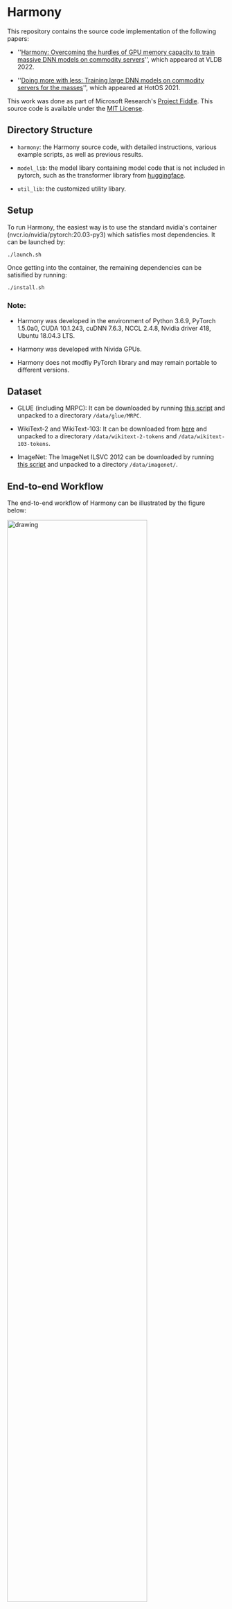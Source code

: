 # Harmony

This repository contains the source code implementation of the following papers:

- ''[Harmony: Overcoming the hurdles of GPU memory capacity to train massive DNN models on commodity servers](https://www.microsoft.com/en-us/research/publication/harmony-overcoming-the-hurdles-of-gpu-memory-capacity-to-train-massive-dnn-models-on-commodity-servers/)'', which appeared at VLDB 2022.
  
- ''[Doing more with less: Training large DNN models on commodity servers for the masses](https://www.microsoft.com/en-us/research/publication/doing-more-with-less-training-large-dnn-models-on-commodity-servers-for-the-masses/)'', which appeared at HotOS 2021.

This work was done as part of Microsoft Research's [Project Fiddle](https://aka.ms/msr-fiddle). This source code is available under the [MIT License](./LICENSE.txt).

## Directory Structure

- `harmony`: the Harmony source code, with detailed instructions, various example scripts, as well as previous results.

- `model_lib`: the model libary containing model code that is not included in pytorch, such as the transformer library from [huggingface](https://huggingface.co/). 

- `util_lib`: the customized utility libary.

## Setup

To run Harmony, the easiest way is to use the standard nvidia's container (nvcr.io/nvidia/pytorch:20.03-py3) which satisfies most dependencies. It can be launched by:

```bash
./launch.sh
```

Once getting into the container, the remaining dependencies can be satisified by running:

```bash
./install.sh
```

### Note: 

- Harmony was developed in the environment of Python 3.6.9, PyTorch 1.5.0a0, CUDA 10.1.243, cuDNN 7.6.3, NCCL 2.4.8, Nvidia driver 418, Ubuntu 18.04.3 LTS. 

- Harmony was developed with Nivida GPUs. 

- Harmony does not modfiy PyTorch library and may remain portable to different versions.  

## Dataset

- GLUE (including MRPC): It can be downloaded by running [this script](https://gist.github.com/W4ngatang/60c2bdb54d156a41194446737ce03e2e) and unpacked to a directorary `/data/glue/MRPC`.

- WikiText-2 and WikiText-103: It can be downloaded from [here](https://blog.salesforceairesearch.com/the-wikitext-long-term-dependency-language-modeling-dataset/) and unpacked to a directorary `/data/wikitext-2-tokens` and `/data/wikitext-103-tokens`.

- ImageNet: The ImageNet ILSVC 2012 can be downloaded by running [this script](https://github.com/msr-fiddle/pipedream/blob/pipedream/scripts/download_imagenet.py) and unpacked to a directory `/data/imagenet/`.

## End-to-end Workflow

The end-to-end workflow of Harmony can be illustrated by the figure below:

<img src="Overview3.jpg" alt="drawing" width="80%"/>

For example, to run a BERT-Large with Harmony, we can go through following steps:

### Decompose model into per-layer code
```bash
cd harmony/1_decomposer/bert_thomwolf && ./run_bert_large.sh
```

### Profile each layer
```bash
cd ../../2_profiler/bert_thomwolf && ./run_bert_large.sh
```

### Search the best schedule
```bash
cd ../../3_scheduler && ./run_bert_large.sh
```

### Run the best schedule
```bash
cd ../4_runtime/bert_thomwolf && ./run_bert_large.sh
```

More examples can be found under `harmony/1_decomposer`, `harmony/2_profiler`, `harmony/3_scheduler`, and `harmony/4_runtime`.

## Experiments
To conduct the experiments in the VLDB paper, the scripts are provided as below:

- Figure 8
    ```bash
    cd harmony/4_runtime/bert_thomwolf && ./run_bert_large__fig8.sh
    ```

- Figure 10
    ```bash
    cd harmony/4_runtime/bert_thomwolf && ./run_bert96__fig10.sh
    cd harmony/4_runtime/gpt2_huggingface && ./run_gpt2_xl__fig10_fig12.sh
    cd harmony/4_runtime/vgg_resnet_torch && ./run_vgg416__fig10.sh
    cd harmony/4_runtime/vgg_resnet_torch && ./run_resnet1026__fig10.sh
    ```

- Figure 12
    ```bash
    cd harmony/4_runtime/gpt2_huggingface && ./run_gpt2_xl__fig10_fig12.sh
    ```

- Figure 13
    ```bash
    cd harmony/4_runtime/bert_thomwolf && ./run_bert_large__fig13.sh
    ```

- Figure 17 and Figure 18
    ```bash
    cd harmony/4_runtime/gpt2_huggingface && ./run_gpt2_billions__fig17_fig18.sh
    ```
   
- Figure 21
    ```bash
    cd harmony/4_runtime/gpt2_huggingface && ./run_gpt2_medium__fig21.sh
    ```

- Table 1
    ```bash
    cd harmony/3_scheduler && ./run_four_models__tab1.sh
    ```

### Note

For experiments of Figure 17 and Figure 18, three prerequisits exist to run largest models saturating the CPU memory capacity. (Tested on Ubuntu 18.04.)

- [Raise the limitation of pinned memory](https://linux.die.net/man/5/limits.conf)
  
    Step 1: open /etc/security/limits.conf
    ```bash
    sudo vim /etc/security/limits.conf
    ```

    Step 2: make memlock unlimited
    ```
    #<domain>      <type>  <item>         <value>
    #

    #*               soft    core            0
    #root            hard    core            100000
    #*               hard    rss             10000
    #@student        hard    nproc           20
    #@faculty        soft    nproc           20
    #@faculty        hard    nproc           50
    #ftp             hard    nproc           0
    #ftp             -       chroot          /ftp
    #@student        -       maxlogins       4

    *              -       memlock         unlimited
    root           -       memlock         unlimited

    # End of file
    ```

    Step 3: verify 
    ```
    ulimit -a
    ```

- [Max out shared memory](https://masukkhan.wordpress.com/2015/12/09/resize-devshm-filesystem-in-linux/)
  
    Step 1: Open /etc/fstab
    ```bash
    sudo vim /etc/fstab 
    ```

    Step 2: Locate /dev/shm and use the tmpfs size option to specify max size
    ```
    # /etc/fstab: static file system information.
    #
    # Use 'blkid' to print the universally unique identifier for a
    # device; this may be used with UUID= as a more robust way to name devices
    # that works even if disks are added and removed. See fstab(5).
    #
    # <file system> <mount point>   <type>  <options>       <dump>  <pass>
    # / was on /dev/sda1 during installation
    UUID=4e3b7d44-77c9-4cc8-be72-fa2ff836ac2f /               ext4    errors=remount-ro 0       1
    /swapfile                                 none            swap    sw              0       0
    # resize /dev/shm
    tmpfs /dev/shm tmpfs defaults,size=750g 0 0
    ```

    Step 3: To make change effective immediately, remount the /dev/shm filesystem:
    ```bash
    mount -o remount /dev/shm
    ```

    Step 4: Verify
    ```bash 
    df -h
    ```

- [Disable swapping to disk](https://askubuntu.com/questions/1357/how-to-empty-swap-if-there-is-free-ram)

    Step 1: Open sysctl.conf
    ```bash
    sudo vim /etc/sysctl.conf
    ```

    Step 2: Add this line vm.swappiness = 0
    ```
    ###################################################################
    # Protected links
    #
    # Protects against creating or following links under certain conditions
    # Debian kernels have both set to 1 (restricted) 
    # See https://www.kernel.org/doc/Documentation/sysctl/fs.txt
    #fs.protected_hardlinks=0
    #fs.protected_symlinks=0

    vm.swappiness = 0
    ```

    Step 3: Restart machine
    ```
    sudo reboot now
    ```

    After all experiments, restore swapping to disk
    ```
    # vm.swappiness = 0 # comment out
    ```

- Setup Container

    Finally, we need to unlock the resource limitation of container by setting options in `launch.sh` as below. Assume that the machine has 750GB CPU memory and 8 GPUs. 

    ```bash
    nvidia-docker run \
        ...
        --memory=750g \
        --memory-swap=750g \
        --memory-swappiness=0 \
        --memory-reservation=750g \
        --shm-size=750g \
        --ulimit memlock=750000000000:750000000000 \
        --gpus '"device=0,1,2,3,4,5,6,7"' \
        ...
    ```

## Code of Conduct

This project has adopted the [Microsoft Open Source Code of Conduct](https://opensource.microsoft.com/codeofconduct/). For more information see the [Code of Conduct FAQ](https://opensource.microsoft.com/codeofconduct/faq/) or contact [opencode@microsoft.com](mailto:opencode@microsoft.com) with any additional questions or comments.


## License

Copyright (c) Microsoft Corporation. All rights reserved.

Licensed under the [MIT License](./LICENSE.txt).

## Reference

If you find the code helpful, citing our papers would be appreciated : )
```bibtex
@article{VLDB22Harmony,
    title = {{Harmony: Overcoming the Hurdles of GPU Memory Capacity to Train Massive DNN Models on Commodity Servers}}, 
    author = {Youjie Li and Amar Phanishayee and Derek Murray and Jakub Tarnawski and Nam Sung Kim},
    journal = {The 48th International Conference on Very Large Databases (VLDB'22)},
    year = {2022},
    address = {Sydney, Australia},
    month = sep
}

@inproceedings{HotOS21Harmony,
    title = {{Doing More with Less: Training Large DNN Models on Commodity Servers for the Masses}},
    author = {Youjie Li and Amar Phanishayee and Derek Murray and Nam Sung Kim},
    booktitle = {Workshop on Hot Topics in Operating Systems (HotOS’21)},
    year = {2021},
    address = {Ann Arbor, MI, USA},
    month = jun
}
```